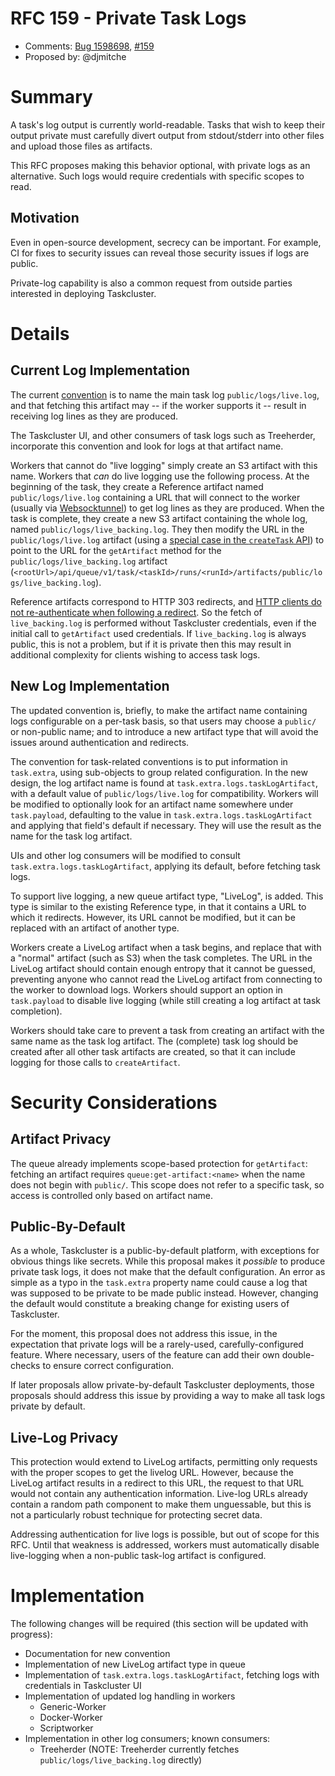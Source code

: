 # RFC 159 - Private Task Logs
* Comments: [Bug 1598698](https://bugzilla.mozilla.org/show_bug.cgi?id=1598689), [#159](https://github.com/taskcluster/taskcluster-rfcs/pull/159)
* Proposed by: @djmitche

# Summary

A task's log output is currently world-readable.
Tasks that wish to keep their output private must carefully divert output from stdout/stderr into other files and upload those files as artifacts.

This RFC proposes making this behavior optional, with private logs as an alternative.
Such logs would require credentials with specific scopes to read.

## Motivation

Even in open-source development, secrecy can be important.
For example, CI for fixes to security issues can reveal those security issues if logs are public.

Private-log capability is also a common request from outside parties interested in deploying Taskcluster.

# Details

## Current Log Implementation

The current [convention](https://docs.taskcluster.net/docs/manual/design/conventions/task-logs) is to name the main task log `public/logs/live.log`, and that fetching this artifact may -- if the worker supports it -- result in receiving log lines as they are produced.

The Taskcluster UI, and other consumers of task logs such as Treeherder, incorporate this convention and look for logs at that artifact name.

Workers that cannot do "live logging" simply create an S3 artifact with this name.
Workers that *can* do live logging use the following process.
At the beginning of the task, they create a Reference artifact named `public/logs/live.log` containing a URL that will connect to the worker (usually via [Websocktunnel](https://github.com/taskcluster/taskcluster/tree/master/tools/websocktunnel#readme)) to get log lines as they are produced.
When the task is complete, they create a new S3 artifact containing the whole log, named `public/logs/live_backing.log`.
They then modify the URL in the `public/logs/live.log` artifact (using a [special case in the `createTask` API](https://docs.taskcluster.net/docs/reference/platform/queue/api#createArtifact)) to point to the URL for the `getArtifact` method for the `public/logs/live_backing.log` artifact (`<rootUrl>/api/queue/v1/task/<taskId>/runs/<runId>/artifacts/public/logs/live_backing.log`).

Reference artifacts correspond to HTTP 303 redirects, and [HTTP clients do not re-authenticate when following a redirect](https://stackoverflow.com/a/28671822/2737366).
So the fetch of `live_backing.log` is performed without Taskcluster credentials, even if the initial call to `getArtifact` used credentials.
If `live_backing.log` is always public, this is not a problem, but if it is private then this may result in additional complexity for clients wishing to access task logs.

## New Log Implementation

The updated convention is, briefly, to make the artifact name containing logs configurable on a per-task basis, so that users may choose a `public/` or non-public name; and to introduce a new artifact type that will avoid the issues around authentication and redirects.

The convention for task-related conventions is to put information in `task.extra`, using sub-objects to group related configuration.
In the new design, the log artifact name is found at `task.extra.logs.taskLogArtifact`, with a default value of `public/logs/live.log` for compatibility.
Workers will be modified to optionally look for an artifact name somewhere under `task.payload`, defaulting to the value in `task.extra.logs.taskLogArtifact` and applying that field's default if necessary.
They will use the result as the name for the task log artifact.

UIs and other log consumers will be modified to consult `task.extra.logs.taskLogArtifact`, applying its default, before fetching task logs.

To support live logging, a new queue artifact type, "LiveLog", is added.
This type is similar to the existing Reference type, in that it contains a URL to which it redirects.
However, its URL cannot be modified, but it can be replaced with an artifact of another type.

Workers create a LiveLog artifact when a task begins, and replace that with a "normal" artifact (such as S3) when the task completes.
The URL in the LiveLog artifact should contain enough entropy that it cannot be guessed, preventing anyone who cannot read the LiveLog artifact from connecting to the worker to download logs.
Workers should support an option in `task.payload` to disable live logging (while still creating a log artifact at task completion).

Workers should take care to prevent a task from creating an artifact with the same name as the task log artifact.
The (complete) task log should be created after all other task artifacts are created, so that it can include logging for those calls to `createArtifact`.

# Security Considerations

## Artifact Privacy

The queue already implements scope-based protection for `getArtifact`: fetching an artifact requires `queue:get-artifact:<name>` when the name does not begin with `public/`.
This scope does not refer to a specific task, so access is controlled only based on artifact name.

## Public-By-Default

As a whole, Taskcluster is a public-by-default platform, with exceptions for obvious things like secrets.
While this proposal makes it *possible* to produce private task logs, it does not make that the default configuration.
An error as simple as a typo in the `task.extra` property name could cause a log that was supposed to be private to be made public instead.
However, changing the default would constitute a breaking change for existing users of Taskcluster.

For the moment, this proposal does not address this issue, in the expectation that private logs will be a rarely-used, carefully-configured feature.
Where necessary, users of the feature can add their own double-checks to ensure correct configuration.

If later proposals allow private-by-default Taskcluster deployments, those proposals should address this issue by providing a way to make all task logs private by default.

## Live-Log Privacy

This protection would extend to LiveLog artifacts, permitting only requests with the proper scopes to get the livelog URL.
However, because the LiveLog artifact results in a redirect to this URL, the request to that URL would not contain any authentication information.
Live-log URLs already contain a random path component to make them unguessable, but this is not a particularly robust technique for protecting secret data.

Addressing authentication for live logs is possible, but out of scope for this RFC.
Until that weakness is addressed, workers must automatically disable live-logging when a non-public task-log artifact is configured.

# Implementation

The following changes will be required (this section will be updated with progress):

 * Documentation for new convention
 * Implementation of new LiveLog artifact type in queue
 * Implementation of `task.extra.logs.taskLogArtifact`, fetching logs with credentials in Taskcluster UI
 * Implementation of updated log handling in workers
   * Generic-Worker
   * Docker-Worker
   * Scriptworker
 * Implementation in other log consumers; known consumers:
   * Treeherder (NOTE: Treeherder currently fetches `public/logs/live_backing.log` directly)
